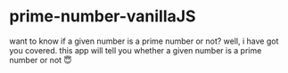 # prime-number-vanillaJS
 
want to know if a given number is a prime number or not? well, i have got you covered. this app will tell you whether a given number is a prime number or not 😇
